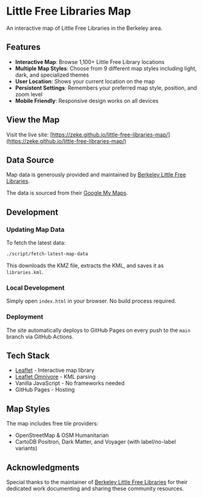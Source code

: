 # Little Free Libraries Map

An interactive map of Little Free Libraries in the Berkeley area.

## Features

- **Interactive Map**: Browse 1,100+ Little Free Library locations
- **Multiple Map Styles**: Choose from 9 different map styles including light, dark, and specialized themes
- **User Location**: Shows your current location on the map
- **Persistent Settings**: Remembers your preferred map style, position, and zoom level
- **Mobile Friendly**: Responsive design works on all devices

## View the Map

Visit the live site: [https://zeke.github.io/little-free-libraries-map/](https://zeke.github.io/little-free-libraries-map/)

## Data Source

Map data is generously provided and maintained by [Berkeley Little Free Libraries](https://berkeleylfl.wordpress.com).

The data is sourced from their [Google My Maps](https://www.google.com/maps/d/viewer?mid=1JXOsEi7Fhjretm6aXQEHMxdrHCk).

## Development

### Updating Map Data

To fetch the latest data:

```bash
./script/fetch-latest-map-data
```

This downloads the KMZ file, extracts the KML, and saves it as `libraries.kml`.

### Local Development

Simply open `index.html` in your browser. No build process required.

### Deployment

The site automatically deploys to GitHub Pages on every push to the `main` branch via GitHub Actions.

## Tech Stack

- [Leaflet](https://leafletjs.com/) - Interactive map library
- [Leaflet Omnivore](https://github.com/mapbox/leaflet-omnivore) - KML parsing
- Vanilla JavaScript - No frameworks needed
- GitHub Pages - Hosting

## Map Styles

The map includes free tile providers:
- OpenStreetMap & OSM Humanitarian
- CartoDB Positron, Dark Matter, and Voyager (with label/no-label variants)

## Acknowledgments

Special thanks to the maintainer of [Berkeley Little Free Libraries](https://berkeleylfl.wordpress.com) for their dedicated work documenting and sharing these community resources.

